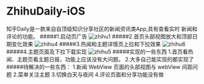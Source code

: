 # ZhihuDaily-iOS
知乎Daily是⼀款来⾃自顶级知识分享社区的新闻资讯类App,具有查看实时 新闻和评论的功能。
#####1.启动页广告
![zhihu1](https://github.com/oahgnehzoul/ZhihuDaily-iOS/blob/dev/zhihu1.gif)
#####2.首页头部视图放大和顶部日期变化效果
![zhihu4](https://github.com/oahgnehzoul/ZhihuDaily-iOS/blob/dev/zhihu4.gif)
#####3.热闻和主题详情页上拉和下拉效果
![zhihu6](https://github.com/oahgnehzoul/ZhihuDaily-iOS/blob/dev/zhihu6.gif)
#####4.主题页面及下拉下载实现
![zhihu5](https://github.com/oahgnehzoul/ZhihuDaily-iOS/blob/dev/zhihu5.gif)
#####实现的一些东西
1.首页看热闻、主题页看主题日报，功能上应该没有大问题。
2.大多自己能实现的都实现了
#####待解决的一些东西：
1.新闻 WebView 页面的头部视图与 webView 间距问题
2.菜单关注主题
3.切换白天与夜间
4.评论页面和分享功能没有做





